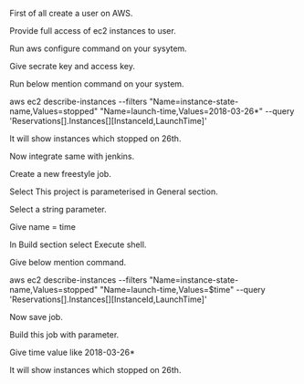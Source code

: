 First of all create a user on AWS.

Provide full access of ec2 instances to user.

Run aws configure command on your sysytem.

Give secrate key and access key.

Run below mention command on your system.

aws ec2 describe-instances --filters "Name=instance-state-name,Values=stopped" "Name=launch-time,Values=2018-03-26*" --query 'Reservations[].Instances[][InstanceId,LaunchTime]'

It will show instances which stopped on 26th.

Now integrate same with jenkins.

Create a new freestyle job.

Select This project is parameterised in General section.

Select a string parameter. 

Give name = time

In Build section select Execute shell.

Give below mention command.

aws ec2 describe-instances --filters "Name=instance-state-name,Values=stopped" "Name=launch-time,Values=$time" --query 'Reservations[].Instances[][InstanceId,LaunchTime]'

Now save job.

Build this job with parameter.

Give time value like 2018-03-26*

It will show instances which stopped on 26th.


